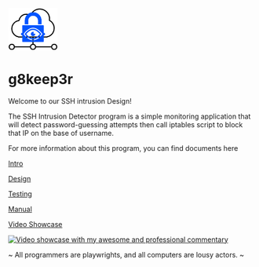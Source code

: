 <img src="https://raw.githubusercontent.com/d0ntblink/g8keep3r/master/extra/logo.png" width=20%>


# g8keep3r

Welcome to our SSH intrusion Design! 

The SSH Intrusion Detector program is a simple monitoring application that will detect password-guessing attempts then call iptables script to block that IP on the base of username. 

For more information about this program, you can find documents here

[Intro](https://github.com/d0ntblink/g8keep3r/blob/master/Documents/SSH%20Intrusion%20Detector.pdf)

[Design](https://github.com/d0ntblink/g8keep3r/blob/master/Documents/SSH%20Intrusion%20Detector%20Design.pdf)

[Testing](https://github.com/d0ntblink/g8keep3r/blob/master/Documents/SSH%20Intrusion%20Detector%20Testing.pdf)

[Manual](https://github.com/d0ntblink/g8keep3r/blob/master/Documents/SSH%20Intrusion%20Detector%20User%20Manual.pdf)

[Video Showcase](https://www.youtube.com/watch?v=7yJ08J4DYlo)

[![Video showcase with my awesome and professional commentary](http://img.youtube.com/vi/7yJ08J4DYlo/0.jpg)](http://www.youtube.com/watch?v=7yJ08J4DYlo "g8keep3r")

~ All programmers are playwrights, and all computers are lousy actors. ~ 
